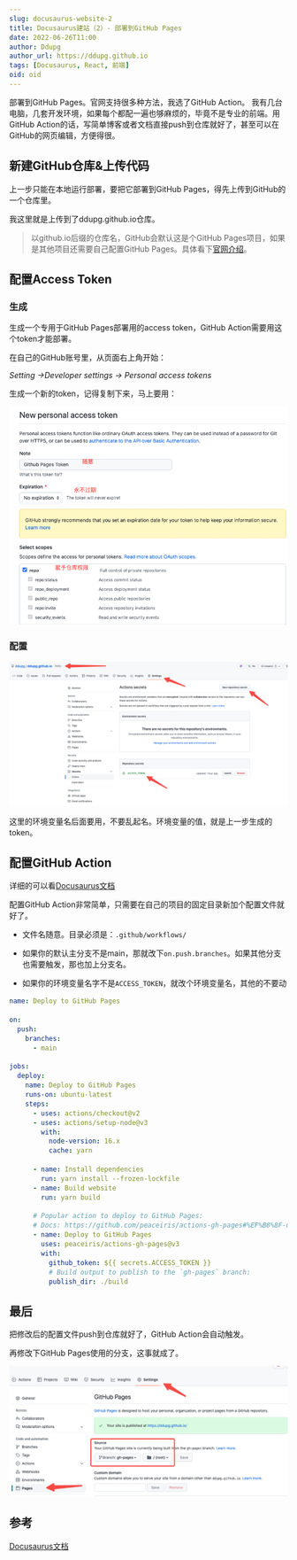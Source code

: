```yaml
---
slug: docusaurus-website-2
title: Docusaurus建站（2）- 部署到GitHub Pages
date: 2022-06-26T11:00
author: Ddupg
author_url: https://ddupg.github.io
tags: [Docusaurus, React, 前端]
oid: oid
---
```


部署到GitHub Pages。官网支持很多种方法，我选了GitHub Action。
我有几台电脑，几套开发环境，如果每个都配一遍也够麻烦的，毕竟不是专业的前端。用GitHub Action的话，写简单博客或者文档直接push到仓库就好了，甚至可以在GitHub的网页编辑，方便得很。

<!-- truncate -->

## 新建GitHub仓库&上传代码

上一步只能在本地运行部署，要把它部署到GitHub Pages，得先上传到GitHub的一个仓库里。

我这里就是上传到了ddupg.github.io仓库。

> 以github.io后缀的仓库名，GitHub会默认这是个GitHub Pages项目，如果是其他项目还需要自己配置GitHub Pages。具体看下[官网介绍](https://pages.github.com/)。

## 配置Access Token

### 生成

生成一个专用于GitHub Pages部署用的access token，GitHub Action需要用这个token才能部署。

在自己的GitHub账号里，从页面右上角开始：

*Setting ->Developer settings ->  Personal access tokens*

生成一个新的token，记得复制下来，马上要用：

![new-token.png](new-token.png)

### 配置

![](env-var.png)

这里的环境变量名后面要用，不要乱起名。环境变量的值，就是上一步生成的token。

## 配置GitHub Action

详细的可以看[Docusaurus文档](https://www.docusaurus.cn/docs/deployment#triggering-deployment-with-github-actions)

配置GitHub Action非常简单，只需要在自己的项目的固定目录新加个配置文件就好了。

- 文件名随意。目录必须是：`.github/workflows/`

- 如果你的默认主分支不是main，那就改下`on.push.branches`。如果其他分支也需要触发，那也加上分支名。

- 如果你的环境变量名字不是`ACCESS_TOKEN`，就改个环境变量名，其他的不要动

```yml title=".github/workflows/ci.yml"
name: Deploy to GitHub Pages

on:
  push:
    branches:
      - main

jobs:
  deploy:
    name: Deploy to GitHub Pages
    runs-on: ubuntu-latest
    steps:
      - uses: actions/checkout@v2
      - uses: actions/setup-node@v3
        with:
          node-version: 16.x
          cache: yarn

      - name: Install dependencies
        run: yarn install --frozen-lockfile
      - name: Build website
        run: yarn build

      # Popular action to deploy to GitHub Pages:
      # Docs: https://github.com/peaceiris/actions-gh-pages#%EF%B8%8F-docusaurus
      - name: Deploy to GitHub Pages
        uses: peaceiris/actions-gh-pages@v3
        with:
          github_token: ${{ secrets.ACCESS_TOKEN }}
          # Build output to publish to the `gh-pages` branch:
          publish_dir: ./build
```

## 最后

把修改后的配置文件push到仓库就好了，GitHub Action会自动触发。

再修改下GitHub Pages使用的分支，这事就成了。

![](github-pages.png)

## 参考

[Docusaurus文档](https://www.docusaurus.cn/)